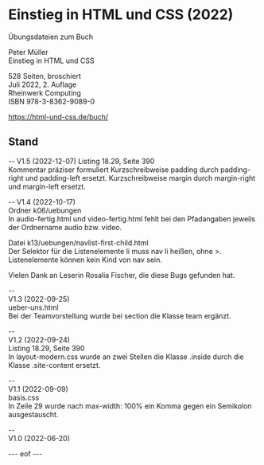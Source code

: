 # Einstieg in HTML und CSS (2022)

Übungsdateien zum Buch

Peter Müller    
Einstieg in HTML und CSS

528 Seiten, broschiert    
Juli 2022, 2. Auflage    
Rheinwerk Computing    
ISBN 978-3-8362-9089-0

https://html-und-css.de/buch/

## Stand
--
V1.5 (2022-12-07)
Listing 18.29, Seite 390    
Kommentar präziser formuliert 
Kurzschreibweise padding durch padding-right und padding-left ersetzt. 
Kurzschreibweise margin durch margin-right und margin-left ersetzt. 

--
V1.4 (2022-10-17)     
Ordner k06/uebungen    
In audio-fertig.html und video-fertig.html fehlt bei den Pfadangaben jeweils
der Ordnername audio bzw. video. 

Datei k13/uebungen/navlist-first-child.html  
Der Selektor für die Listenelemente li muss nav li heißen, ohne >. 
Listenelemente können kein Kind von nav sein.  

Vielen Dank an Leserin Rosalia Fischer, die diese Bugs gefunden hat.  

--    
V1.3 (2022-09-25)    
ueber-uns.html    
Bei der Teamvorstellung wurde bei section die Klasse team ergänzt. 

--      
V1.2 (2022-09-24)     
Listing 18.29, Seite 390    
In layout-modern.css wurde an zwei Stellen die Klasse .inside 
durch die Klasse .site-content ersetzt.  

--    
V1.1 (2022-09-09)      
basis.css     
In Zeile 29 wurde nach max-width: 100% ein Komma gegen ein Semikolon ausgestauscht. 

--    
V1.0 (2022-06-20)
    
--- eof ---